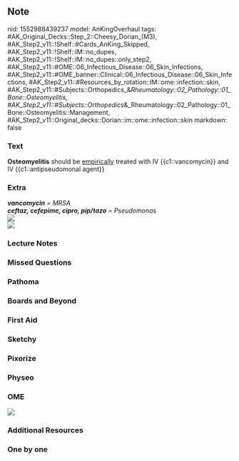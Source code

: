 ## Note
nid: 1552988439237
model: AnKingOverhaul
tags: #AK_Original_Decks::Step_2::Cheesy_Dorian_(M3), #AK_Step2_v11::!Shelf::#Cards_AnKing_Skipped, #AK_Step2_v11::!Shelf::IM::no_dupes, #AK_Step2_v11::!Shelf::IM::no_dupes::only_step2, #AK_Step2_v11::#OME::06_Infectious_Disease::06_Skin_Infections, #AK_Step2_v11::#OME_banner::Clinical::06_Infectious_Disease::06_Skin_Infections, #AK_Step2_v11::#Resources_by_rotation::IM::ome::infection::skin, #AK_Step2_v11::#Subjects::Orthopedics_&_Rheumatology::02_Pathology::01_Bone::Osteomyelitis, #AK_Step2_v11::#Subjects::Orthopedics_&_Rheumatology::02_Pathology::01_Bone::Osteomyelitis::Management, #AK_Step2_v11::Original_decks::Dorian::im::ome::infection::skin
markdown: false

### Text
<b>Osteomyelitis</b> should be <u>empirically</u> treated with IV
{{c1::vancomycin}} and IV {{c1::antipseudomonal agent}}

### Extra
<div>
  <i><b>vancomycin</b> = MRSA</i>
</div>
<div>
  <i><b>ceftaz, cefepime, cipro, pip/tazo</b> = Pseudomonas</i>
</div><i><img src="big_580de9f392ed6.jpg"></i>
<div>
  <i><img src="5081d91de95bf.jpg"></i>
</div>

### Lecture Notes


### Missed Questions


### Pathoma


### Boards and Beyond


### First Aid


### Sketchy


### Pixorize


### Physeo


### OME
<div class="ome-widget">
  <a href=
  "https://onlinemeded.org/spa/infectious-disease/skin-infections/acquire?ref=anki">
  <img src="_OME_AnkiFlashcards_Lesson_2.png"></a>
</div>

### Additional Resources


### One by one

